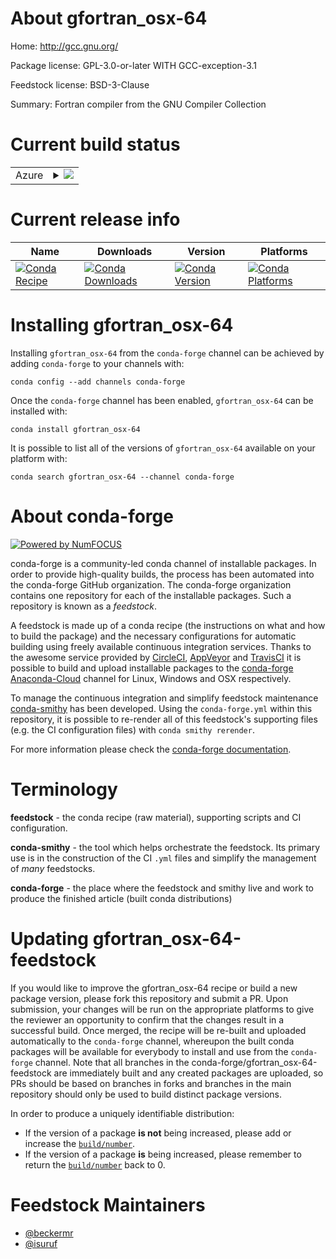 About gfortran_osx-64
=====================

Home: http://gcc.gnu.org/

Package license: GPL-3.0-or-later WITH GCC-exception-3.1

Feedstock license: BSD-3-Clause

Summary: Fortran compiler from the GNU Compiler Collection



Current build status
====================


<table>
    
  <tr>
    <td>Azure</td>
    <td>
      <details>
        <summary>
          <a href="https://dev.azure.com/conda-forge/feedstock-builds/_build/latest?definitionId=6148&branchName=master">
            <img src="https://dev.azure.com/conda-forge/feedstock-builds/_apis/build/status/gfortran_osx-64-feedstock?branchName=master">
          </a>
        </summary>
        <table>
          <thead><tr><th>Variant</th><th>Status</th></tr></thead>
          <tbody><tr>
              <td>linux_64_gfortran_version7.5.0</td>
              <td>
                <a href="https://dev.azure.com/conda-forge/feedstock-builds/_build/latest?definitionId=6148&branchName=master">
                  <img src="https://dev.azure.com/conda-forge/feedstock-builds/_apis/build/status/gfortran_osx-64-feedstock?branchName=master&jobName=linux&configuration=linux_64_gfortran_version7.5.0" alt="variant">
                </a>
              </td>
            </tr><tr>
              <td>linux_64_gfortran_version9.3.0</td>
              <td>
                <a href="https://dev.azure.com/conda-forge/feedstock-builds/_build/latest?definitionId=6148&branchName=master">
                  <img src="https://dev.azure.com/conda-forge/feedstock-builds/_apis/build/status/gfortran_osx-64-feedstock?branchName=master&jobName=linux&configuration=linux_64_gfortran_version9.3.0" alt="variant">
                </a>
              </td>
            </tr><tr>
              <td>osx_64_gfortran_version7.5.0</td>
              <td>
                <a href="https://dev.azure.com/conda-forge/feedstock-builds/_build/latest?definitionId=6148&branchName=master">
                  <img src="https://dev.azure.com/conda-forge/feedstock-builds/_apis/build/status/gfortran_osx-64-feedstock?branchName=master&jobName=osx&configuration=osx_64_gfortran_version7.5.0" alt="variant">
                </a>
              </td>
            </tr><tr>
              <td>osx_64_gfortran_version9.3.0</td>
              <td>
                <a href="https://dev.azure.com/conda-forge/feedstock-builds/_build/latest?definitionId=6148&branchName=master">
                  <img src="https://dev.azure.com/conda-forge/feedstock-builds/_apis/build/status/gfortran_osx-64-feedstock?branchName=master&jobName=osx&configuration=osx_64_gfortran_version9.3.0" alt="variant">
                </a>
              </td>
            </tr>
          </tbody>
        </table>
      </details>
    </td>
  </tr>
</table>

Current release info
====================

| Name | Downloads | Version | Platforms |
| --- | --- | --- | --- |
| [![Conda Recipe](https://img.shields.io/badge/recipe-gfortran_osx--64-green.svg)](https://anaconda.org/conda-forge/gfortran_osx-64) | [![Conda Downloads](https://img.shields.io/conda/dn/conda-forge/gfortran_osx-64.svg)](https://anaconda.org/conda-forge/gfortran_osx-64) | [![Conda Version](https://img.shields.io/conda/vn/conda-forge/gfortran_osx-64.svg)](https://anaconda.org/conda-forge/gfortran_osx-64) | [![Conda Platforms](https://img.shields.io/conda/pn/conda-forge/gfortran_osx-64.svg)](https://anaconda.org/conda-forge/gfortran_osx-64) |

Installing gfortran_osx-64
==========================

Installing `gfortran_osx-64` from the `conda-forge` channel can be achieved by adding `conda-forge` to your channels with:

```
conda config --add channels conda-forge
```

Once the `conda-forge` channel has been enabled, `gfortran_osx-64` can be installed with:

```
conda install gfortran_osx-64
```

It is possible to list all of the versions of `gfortran_osx-64` available on your platform with:

```
conda search gfortran_osx-64 --channel conda-forge
```


About conda-forge
=================

[![Powered by NumFOCUS](https://img.shields.io/badge/powered%20by-NumFOCUS-orange.svg?style=flat&colorA=E1523D&colorB=007D8A)](http://numfocus.org)

conda-forge is a community-led conda channel of installable packages.
In order to provide high-quality builds, the process has been automated into the
conda-forge GitHub organization. The conda-forge organization contains one repository
for each of the installable packages. Such a repository is known as a *feedstock*.

A feedstock is made up of a conda recipe (the instructions on what and how to build
the package) and the necessary configurations for automatic building using freely
available continuous integration services. Thanks to the awesome service provided by
[CircleCI](https://circleci.com/), [AppVeyor](https://www.appveyor.com/)
and [TravisCI](https://travis-ci.com/) it is possible to build and upload installable
packages to the [conda-forge](https://anaconda.org/conda-forge)
[Anaconda-Cloud](https://anaconda.org/) channel for Linux, Windows and OSX respectively.

To manage the continuous integration and simplify feedstock maintenance
[conda-smithy](https://github.com/conda-forge/conda-smithy) has been developed.
Using the ``conda-forge.yml`` within this repository, it is possible to re-render all of
this feedstock's supporting files (e.g. the CI configuration files) with ``conda smithy rerender``.

For more information please check the [conda-forge documentation](https://conda-forge.org/docs/).

Terminology
===========

**feedstock** - the conda recipe (raw material), supporting scripts and CI configuration.

**conda-smithy** - the tool which helps orchestrate the feedstock.
                   Its primary use is in the construction of the CI ``.yml`` files
                   and simplify the management of *many* feedstocks.

**conda-forge** - the place where the feedstock and smithy live and work to
                  produce the finished article (built conda distributions)


Updating gfortran_osx-64-feedstock
==================================

If you would like to improve the gfortran_osx-64 recipe or build a new
package version, please fork this repository and submit a PR. Upon submission,
your changes will be run on the appropriate platforms to give the reviewer an
opportunity to confirm that the changes result in a successful build. Once
merged, the recipe will be re-built and uploaded automatically to the
`conda-forge` channel, whereupon the built conda packages will be available for
everybody to install and use from the `conda-forge` channel.
Note that all branches in the conda-forge/gfortran_osx-64-feedstock are
immediately built and any created packages are uploaded, so PRs should be based
on branches in forks and branches in the main repository should only be used to
build distinct package versions.

In order to produce a uniquely identifiable distribution:
 * If the version of a package **is not** being increased, please add or increase
   the [``build/number``](https://conda.io/docs/user-guide/tasks/build-packages/define-metadata.html#build-number-and-string).
 * If the version of a package **is** being increased, please remember to return
   the [``build/number``](https://conda.io/docs/user-guide/tasks/build-packages/define-metadata.html#build-number-and-string)
   back to 0.

Feedstock Maintainers
=====================

* [@beckermr](https://github.com/beckermr/)
* [@isuruf](https://github.com/isuruf/)

